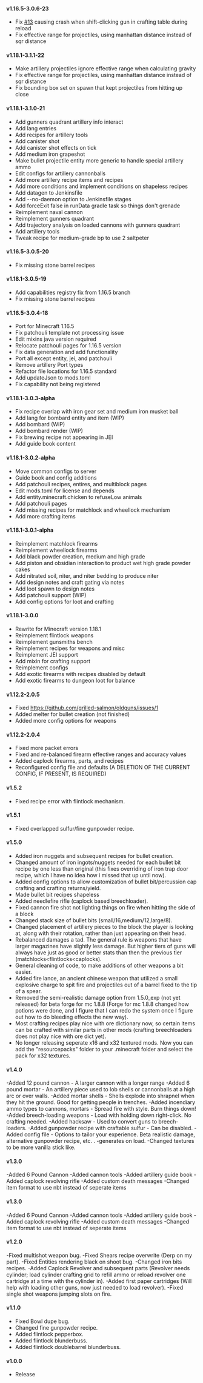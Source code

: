 #### v1.16.5-3.0.6-23

- Fix [#13](https://github.com/zach2039/oldguns/issues/13) causing crash when shift-clicking gun in crafting table during reload
- Fix effective range for projectiles, using manhattan distance instead of sqr distance

#### v1.18.1-3.1.1-22

- Make artillery projectiles ignore effective range when calculating gravity
- Fix effective range for projectiles, using manhattan distance instead of sqr distance
- Fix bounding box set on spawn that kept projectiles from hitting up close

#### v1.18.1-3.1.0-21

- Add gunners quadrant artillery info interact
- Add lang entries
- Add recipes for artillery tools
- Add canister shot
- Add canister shot effects on tick
- Add medium iron grapeshot
- Make bullet projectile entity more generic to handle special artillery ammo
- Edit configs for artillery cannonballs
- Add more artillery recipe items and recipes
- Add more conditions and implement conditions on shapeless recipes
- Add datagen to Jenkinsfile
- Add --no-daemon option to Jenkinsfile stages
- Add forceExit false in runData gradle task so things don't grenade
- Reimplement naval cannon
- Reimplement gunners quadrant
- Add trajectory analysis on loaded cannons with gunners quadrant
- Add artillery tools
- Tweak recipe for medium-grade bp to use 2 saltpeter

#### v1.16.5-3.0.5-20

- Fix missing stone barrel recipes

#### v1.18.1-3.0.5-19

- Add capabilities registry fix from 1.16.5 branch
- Fix missing stone barrel recipes

#### v1.16.5-3.0.4-18

- Port for Minecraft 1.16.5
- Fix patchouli template not processing issue
- Edit mixins java version required
- Relocate patchouli pages for 1.16.5 version
- Fix data generation and add functionality
- Port all except entity, jei, and patchouli
- Remove artillery Port types
- Refactor file locations for 1.16.5 standard
- Add updateJson to mods.toml
- Fix capability not being registered

#### v1.18.1-3.0.3-alpha
    
- Fix recipe overlap with iron gear set and medium iron musket ball
- Add lang for bombard entity and item (WIP)
- Add bombard (WIP)
- Add bombard render (WIP)
- Fix brewing recipe not appearing in JEI
- Add guide book content

#### v1.18.1-3.0.2-alpha

- Move common configs to server
- Guide book and config additions
- Add patchouli recipes, entires, and multiblock pages
- Edit mods.toml for license and depends
- Add entity.minecraft.chicken to refuseLow animals
- Add patchouli pages
- Add missing recipes for matchlock and wheellock mechanism
- Add more crafting items

#### v1.18.1-3.0.1-alpha

- Reimplement matchlock firearms
- Reimplement wheellock firearms
- Add black powder creation, medium and high grade
- Add piston and obsidian interaction to product wet high grade powder cakes
- Add nitrated soil, niter, and niter bedding to produce niter
- Add design notes and craft gating via notes
- Add loot spawn to design notes
- Add patchouli support (WIP)
- Add config options for loot and crafting

#### v1.18.1-3.0.0

- Rewrite for Minecraft version 1.18.1 
- Reimplement flintlock weapons
- Reimplement gunsmiths bench
- Reimplement recipes for weapons and misc
- Reimplement JEI support
- Add mixin for crafting support
- Reimplement configs
- Add exotic firearms with recipes disabled by default
- Add exotic firearms to dungeon loot for balance

#### v1.12.2-2.0.5

- Fixed https://github.com/grilled-salmon/oldguns/issues/1
- Added melter for bullet creation (not finished)
- Added more config options for weapons

#### v1.12.2-2.0.4

- Fixed more packet errors
- Fixed and re-balanced firearm effective ranges and accuracy values
- Added caplock firearms, parts, and recipes
- Reconfigured config file and defaults (A DELETION OF THE CURRENT CONFIG, IF PRESENT, IS REQUIRED)

#### v1.5.2

- Fixed recipe error with flintlock mechanism.

#### v1.5.1

- Fixed overlapped sulfur/fine gunpowder recipe.

#### v1.5.0

- Added iron nuggets and subsequent recipes for bullet creation.
- Changed amount of iron ingots/nuggets needed for each bullet bit recipe by one less than original (this fixes overriding of iron trap door recipe, which I have no idea how i missed that up until now).
- Added config options to allow customization of bullet bit/percussion cap crafting and crafting returns/yield.
- Made bullet bit recipes shapeless
- Added needlefire rifle (caplock based breechloader).
- Fixed cannon fire shot not lighting things on fire when hitting the side of a block
- Changed stack size of bullet bits (small/16,medium/12,large/8). 
- Changed placement of artillery pieces to the block the player is looking at, along with their rotation, rather than just appearing on their head.
- Rebalanced damages a tad. The general rule is weapons that have larger magazines have slightly less damage. But higher tiers of guns will always have just as good or better stats than then the previous tier (matchlocks\<flintlocks\<caplocks).
- General cleaning of code, to make additions of other weapons a bit easier.
- Added fire lance, an ancient chinese weapon that utilized a small explosive charge to spit fire and projectiles out of a barrel fixed to the tip of a spear.
- Removed the semi-realistic damage option from 1.5.0_exp (not yet released) for beta forge for mc 1.8.8 (Forge for mc 1.8.8 changed how potions were done, and I figure that I can redo the system once I figure out how to do bleeding effects the new way).
- Most crafting recipes play nice with ore dictionary now, so certain items can be crafted with similar parts in other mods (crafting breechloaders does not play nice with ore dict yet).
- No longer releasing seperate x16 and x32 textured mods. Now you can add the "resourcepacks" folder to your .minecraft folder and select the pack for x32 textures.

#### v1.4.0

-Added 12 pound cannon - A larger cannon with a longer range
-Added 6 pound mortar - An artillery piece used to lob shells or cannonballs at a high arc or over walls.
-Added mortar shells - Shells explode into shrapnel when they hit the ground. Good for getting people in trenches.
-Added incendiary ammo types to cannons, mortars - Spread fire with style. Burn things down!
-Added breech-loading weapons - Load with holding down right-click. No crafting needed.
-Added hacksaw - Used to convert guns to breech-loaders.
-Added gunpowder recipe with craftable sulfur - Can be disabled.
-Added config file - Options to tailor your experience. Beta realistic damage, alternative gunpowder recipe, etc. . -generates on load.
-Changed textures to be more vanilla stick like.

#### v1.3.0

-Added 6 Pound Cannon
-Added cannon tools
-Added artillery guide book
-Added caplock revolving rifle
-Added custom death messages
-Changed item format to use nbt instead of seperate items

#### v1.3.0

-Added 6 Pound Cannon
-Added cannon tools
-Added artillery guide book
-Added caplock revolving rifle
-Added custom death messages
-Changed item format to use nbt instead of seperate items

#### v1.2.0

-Fixed multishot weapon bug.
-Fixed Shears recipe overwrite (Derp on my part).
-Fixed Entities rendering black on shoot bug.
-Changed iron bits recipes.
-Added Caplock Revolver and subsequent parts (Revolver needs cylinder; load cylinder crafting grid to refill ammo or reload revolver one cartridge at a time with the cylinder in).
-Added first paper cartridges (Will help with loading other guns, now just needed to load revolver).
-Fixed single shot weapons jumping slots on fire.

#### v1.1.0

- Fixed Bowl dupe bug.
- Changed fine gunpowder recipe.
- Added flintlock pepperbox.
- Added flintlock blunderbuss.
- Added flintlock doublebarrel blunderbuss.

#### v1.0.0

- Release

